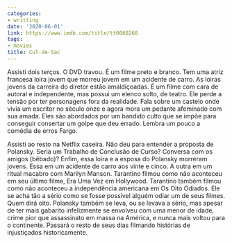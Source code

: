 ```yaml
---
categories:
- writting
date: '2020-06-01'
link: https://www.imdb.com/title/tt0060268
tags:
- movies
title: Cul-de-Sac
---
```


Assisti dois terços. O DVD travou. É um filme preto e branco. Tem uma atriz francesa loira jovem que morreu jovem em um acidente de carro. As loiras jovens da carreira do diretor estão amaldiçoadas. É um filme com cara de autoral e independente, mas possui um elenco solto, de teatro. Ele perde a tensão por ter personagens fora da realidade. Fala sobre um castelo onde vivia um escritor no século onze e agora mora um pedante afeminado com sua amada. Eles são abordados por um bandido culto que se impõe para conseguir consertar um golpe que deu errado. Lembra um pouco a comédia de erros Fargo.

Assisti ao resto na Netflix caseira. Não deu para entender a proposta de Polansky. Seria um Trabalho de Conclusão de Curso? Conversa com os amigos (bêbado)? Enfim, essa loira e a esposa do Polansky morreram jovens. Essa em um acidente de carro aos vinte e cinco. A outra em um ritual macabro com Marilyn Manson. Tarantino filmou como não aconteceu em seu último filme, Era Uma Vez em Hollywood. Tarantino também filmou como não aconteceu a independência americana em Os Oito Odiados. Ele se acha tão a sério como se fosse possível alguém odiar um de seus filmes. Quem dirá oito. Polansky também se leva, ou se levava a sério, mas apesar de ter mais gabarito infelizmente se envolveu com uma menor de idade, crime pior que assassinato em massa na América, e nunca mais voltou para o continente. Passará o resto de seus dias filmando histórias de injustiçados historicamente.

